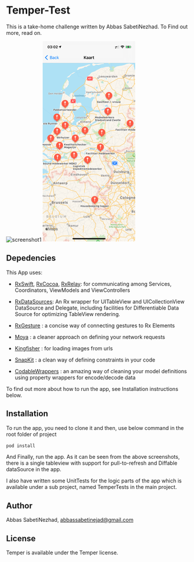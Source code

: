 # Temper-Test

This is a take-home challenge written by Abbas SabetiNezhad. To Find out more, read on.


![screenshot1](https://github.com/abbassabeti/Temper/blob/images/images/scr01.PNG " ") ![screenshot2](https://github.com/abbassabeti/Temper/blob/images/images/scr02.PNG " ") 

## Depedencies

This App uses:

- [RxSwift](https://github.com/ReactiveX/RxSwift), [RxCocoa](https://github.com/ReactiveX/RxSwift), [RxRelay](https://github.com/JakeWharton/RxRelay): for communicating among Services, Coordinators, ViewModels and ViewControllers

- [RxDataSources](https://github.com/RxSwiftCommunity/RxDataSources): An Rx wrapper for UITableView and UICollectionView DataSource and Delegate, including facilities for Differentiable Data Source for optimizing TableView rendering.

- [RxGesture](https://github.com/RxSwiftCommunity/RxGesture) : a concise way of connecting gestures to Rx Elements

- [Moya](https://github.com/Moya/Moya) : a cleaner approach on defining your network requests

- [Kingfisher](https://github.com/onevcat/Kingfisher) : for loading images from urls

- [SnapKit](https://github.com/SnapKit/SnapKit) : a clean way of defining constraints in your code

- [CodableWrappers](https://github.com/GottaGetSwifty/CodableWrappers) : an amazing way of cleaning your model definitions using property wrappers for encode/decode data
        
To find out more about how to run the app, see Installation instructions below.

## Installation

To run the app, you need to clone it and then, use below command in the root folder of project

```ruby
pod install
```

And Finally, run the app. As it can be seen from the above screenshots, there is a single tableview with support for pull-to-refresh and Diffable dataSource in the app.

I also have written some UnitTests for the logic parts of the app which is available under a sub project, named TemperTests in the main project.

## Author

Abbas SabetiNezhad, abbassabetinejad@gmail.com

## License

Temper is available under the Temper license.

